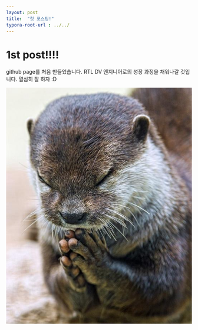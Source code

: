 ```yaml
---
layout: post
title:  "첫 포스팅!"
typora-root-url : ../../
---
```


# 1st post!!!!

github page를 처음 만들었습니다.
RTL DV 엔지니어로의 성장 과정을 채워나갈 것입니다.
열심히 잘 하자 :D

![sudallll](/images/2024-08-26-first/sudallll.JPEG)

